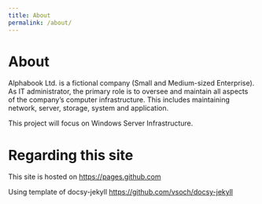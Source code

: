 ```yaml
---
title: About
permalink: /about/
---
```


# About

Alphabook Ltd. is a fictional company (Small and Medium-sized Enterprise). As IT administrator, the primary role is to oversee and maintain all aspects of the company’s computer infrastructure. This includes maintaining network, server, storage, system and application. 

This project will focus on Windows Server Infrastructure.

# Regarding this site

This site is hosted on https://pages.github.com

Using template of docsy-jekyll https://github.com/vsoch/docsy-jekyll
